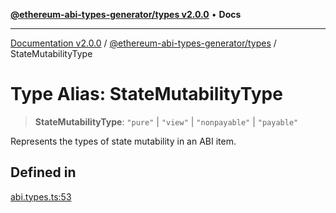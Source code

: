 [**@ethereum-abi-types-generator/types v2.0.0**](../README.md) • **Docs**

***

[Documentation v2.0.0](../../../packages.md) / [@ethereum-abi-types-generator/types](../README.md) / StateMutabilityType

# Type Alias: StateMutabilityType

> **StateMutabilityType**: `"pure"` \| `"view"` \| `"nonpayable"` \| `"payable"`

Represents the types of state mutability in an ABI item.

## Defined in

[abi.types.ts:53](https://github.com/niZmosis/ethereum-abi-types-generator/blob/b8e282ea584f52118722e9d563db502ef3e0aa75/packages/types/src/abi.types.ts#L53)
